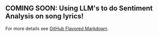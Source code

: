 ## COMING SOON: Using LLM's to do Sentiment Analysis on song lyrics! 



For more details see [GitHub Flavored Markdown](https://guides.github.com/features/mastering-markdown/).


